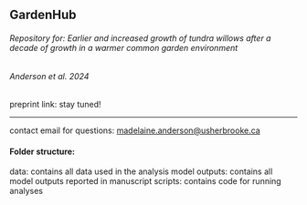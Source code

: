 ## GardenHub
###### Repository for: Earlier and increased growth of tundra willows after a decade of growth in a warmer common garden environment 
###### Anderson et al. 2024
preprint link: stay tuned! 

****** 
contact email for questions: madelaine.anderson@usherbrooke.ca

#### Folder structure: 
data: contains all data used in the analysis
model outputs: contains all model outputs reported in manuscript
scripts: contains code for running analyses 
